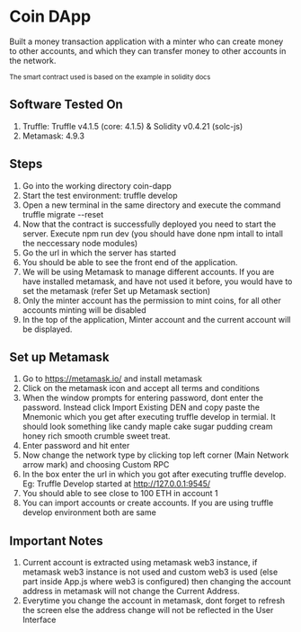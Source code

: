 # Coin DApp

Built a money transaction application with a minter who can create money to other accounts, and which they can transfer money to other accounts in the network.

<small> The smart contract used is based on the example in solidity docs </small>

## Software Tested On

1. Truffle: Truffle v4.1.5 (core: 4.1.5) & Solidity v0.4.21 (solc-js)
2. Metamask: 4.9.3


## Steps

1. Go into the working directory coin-dapp
2. Start the test environment: truffle develop
3. Open a new terminal in the same directory and execute the command truffle migrate --reset
4. Now that the contract is successfully deployed you need to start the server. Execute npm run dev (you should have done npm intall to intall the neccessary node modules)
5. Go the url in which the server has started
6. You should be able to see the front end of the application.
7. We will be using Metamask to manage different accounts. If you are have installed metamask, and have not used it before, you would have to set the metamask (refer Set up Metamask section)
8. Only the minter account has the permission to mint coins, for all other accounts minting will be disabled
9. In the top of the application, Minter account and the current account will be displayed.

## Set up Metamask
1. Go to https://metamask.io/ and install metamask
2. Click on the metamask icon and accept all terms and conditions
3. When the window prompts for entering password, dont enter the password. Instead click Import Existing DEN and copy paste the Mnemonic which you get after executing truffle develop in termial. It should look something like candy maple cake sugar pudding cream honey rich smooth crumble sweet treat.
4. Enter password and hit enter
5. Now change the network type by clicking top left corner (Main Network arrow mark) and choosing Custom RPC
6. In the box enter the url in which you got after executing truffle develop. Eg: Truffle Develop started at http://127.0.0.1:9545/
7. You should able to see close to 100 ETH in account 1
8. You can import accounts or create accounts. If you are using truffle develop environment both are same





## Important Notes

1. Current account is extracted using metamask web3 instance, if metamask web3 instance is not used and custom web3 is used (else part inside App.js where web3 is configured) then changing the account address in metamask will not change the Current Address.
2. Everytime you change the account in metamask, dont forget to refresh the screen else the address change will not be reflected in the User Interface
 

